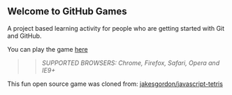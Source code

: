 ## Welcome to GitHub Games

A project based learning activity for people who are getting started with Git and GitHub.

You can play the game [here](https://NishaVijai.github.io/github-games/)

>> _*SUPPORTED BROWSERS*: Chrome, Firefox, Safari, Opera and IE9+_

This fun open source game was cloned from: [jakesgordon/javascript-tetris](https://github.com/jakesgordon/javascript-tetris)
